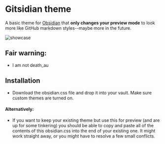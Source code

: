 # Gitsidian theme
A basic theme for [Obsidian](https://obsidian.md) that **only changes your preview mode** to look more like GitHub markdown styles--maybe more in the future.

![showcase](showcase.png)

## Fair warning:
- I am not death_au

## Installation
- Download the obsidian.css file and drop it into your vault. Make sure custom themes are turned on.

#### Alternatively:
- If you want to keep your existing theme but use this for preview (and are up for some tinkering) you should be able to copy and paste all of the contents of this obsidian.css into the end of your existing one. It might work straight away, or you might have to resolve a few small conflicts.
